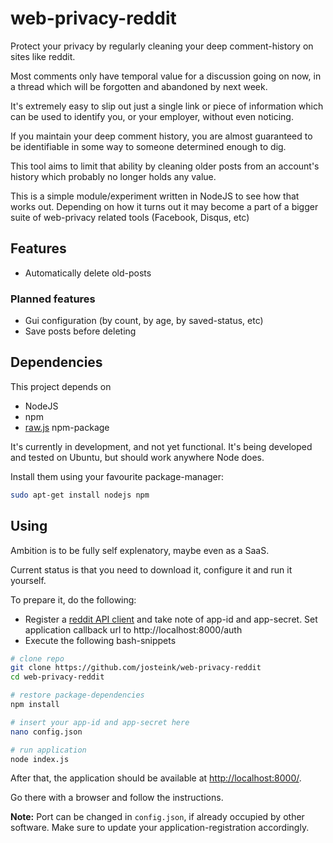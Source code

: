 
# web-privacy-reddit

Protect your privacy by regularly cleaning your deep comment-history
on sites like reddit.

Most comments only have temporal value for a discussion going on now,
in a thread which will be forgotten and abandoned by next week.

It's extremely easy to slip out just a single link or piece of
information which can be used to identify you, or your employer,
without even noticing.

If you maintain your deep comment history, you are almost guaranteed
to be identifiable in some way to someone determined enough to dig.

This tool aims to limit that ability by cleaning older posts from an
account's history which probably no longer holds any value.

This is a simple module/experiment written in NodeJS to see how that
works out. Depending on how it turns out it may become a part of a bigger suite
of web-privacy related tools (Facebook, Disqus, etc)

## Features

* Automatically delete old-posts

### Planned features

* Gui configuration (by count, by age, by saved-status, etc)
* Save posts before deleting

## Dependencies

This project depends on

* NodeJS
* npm
* [raw.js](https://www.reddit.com/r/rawjs/wiki/) npm-package

It's currently in development, and not yet functional. It's being
developed and tested on Ubuntu, but should work anywhere Node does.

Install them using your favourite package-manager:

````bash
sudo apt-get install nodejs npm
````

## Using

Ambition is to be fully self explenatory, maybe even as a SaaS.

Current status is that you need to download it, configure it and
run it yourself.

To prepare it, do the following:

* Register a [reddit API client](https://www.reddit.com/prefs/apps)
  and take note of app-id and app-secret. Set application callback
  url to http://localhost:8000/auth
* Execute the following bash-snippets

````bash
# clone repo
git clone https://github.com/josteink/web-privacy-reddit
cd web-privacy-reddit

# restore package-dependencies
npm install

# insert your app-id and app-secret here
nano config.json

# run application
node index.js
````

After that, the application should be available at
[http://localhost:8000/](http://localhost:8000/).

Go there with a browser and follow the instructions.

**Note:** Port can be changed in `config.json`, if already occupied by
other software. Make sure to update your application-registration accordingly.

